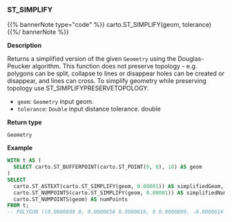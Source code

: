 ### ST_SIMPLIFY

{{% bannerNote type="code" %}}
carto.ST_SIMPLIFY(geom, tolerance)
{{%/ bannerNote %}}

**Description**

Returns a simplified version of the given `Geometry` using the Douglas-Peucker algorithm. This function does not preserve topology - e.g. polygons can be split, collapse to lines or disappear holes can be created or disappear, and lines can cross. To simplify geometry while preserving topology use ST_SIMPLIFYPRESERVETOPOLOGY.

* `geom`: `Geometry` input geom.
* `tolerance`: `Double` input distance tolerance.
double

**Return type**

`Geometry`

**Example**

```sql
WITH t AS (
  SELECT carto.ST_BUFFERPOINT(carto.ST_POINT(0, 0), 10) AS geom
)
SELECT
  carto.ST_ASTEXT(carto.ST_SIMPLIFY(geom, 0.00001)) AS simplifiedGeom,
  carto.ST_NUMPOINTS(carto.ST_SIMPLIFY(geom, 0.00001)) AS simplifiedNumpoints,
  carto.ST_NUMPOINTS(geom) AS numPoints
FROM t;
-- POLYGON ((0.0000899 0, 0.0000656 0.0000616, 0 0.0000899, -0.0000616 0.0000656, -0.0000899 0, -0.0000656 -0.0000616, 0 -0.0000899, 0.0000616 -0.0000656, 0.0000899 0)) | 9 | 101
```
